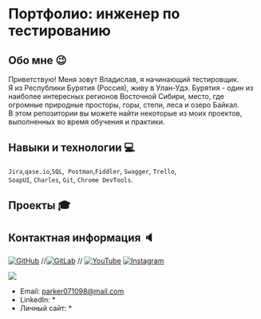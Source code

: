 # Портфолио: инженер по тестированию

## Обо мне :wink: 

Приветствую! Меня зовут Владислав, я начинающий тестировщик. <br> Я из Республики Бурятия (Россия), живу в Улан-Удэ. Бурятия - один из наиболее интересных регионов Восточной Сибири, место, где огромные природные просторы, горы, степи, леса и озеро Байкал.  <br>
В этом репозитории вы можете найти некоторые из моих проектов, выполненных во время обучения и практики.
<br>

## Навыки и технологии :computer:

``Jira``,``qase.io``,``SQL``,`` Postman``,``Fiddler``, ``Swagger``, ``Trello``, <br>
``SoapUI``, ``Charles``, ``Git``, ``Chrome DevTools``.




## Проекты :mortar_board:



## Контактная информация :speaker:

[![GitHub](icons/github.png)](https://github.com/PilyaIntelligent)
//[![GitLab](icons/gitlab.png)]() //
[![YouTube](icons/youtube.png)](https://www.youtube.com/channel/UCJ9eDG_k4WJFhO74b9Tue0w)
[![Instagram](all/instagram.png)]()

<a href="https://www.drupal.org/" title="Drupal"><img src="icons/drupal.png" /></a>
- Email: parker071098@mail.com
- LinkedIn: *
- Личный сайт: *
